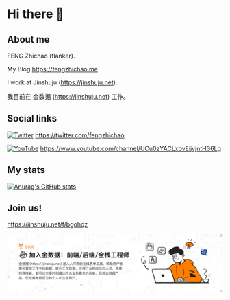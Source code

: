 # Hi there 👋

## About me

FENG Zhichao (flanker). 

My Blog https://fengzhichao.me

I work at Jinshuju (https://jinshuju.net).

我目前在 金数据 (https://jinshuju.net) 工作。

## Social links

[![Twitter](https://img.shields.io/badge/Twitter-%231DA1F2.svg?style=for-the-badge&logo=Twitter&logoColor=white)](https://twitter.com/fengzhichao) https://twitter.com/fengzhichao

[![YouTube](https://img.shields.io/badge/YouTube-%23FF0000.svg?style=for-the-badge&logo=YouTube&logoColor=white)](https://www.youtube.com/channel/UCu0zYACLxbvEijvjntH36Lg) https://www.youtube.com/channel/UCu0zYACLxbvEijvjntH36Lg

## My stats

[![Anurag's GitHub stats](https://github-readme-stats.vercel.app/api?username=flanker)](https://github.com/flanker?tab=repositories)

## Join us!

https://jinshuju.net/f/bgohqz

[![Join Us](https://github.com/flanker/flanker/blob/main/jinshuju_is_hiring.jpg)](https://jinshuju.net/f/bgohqz)
